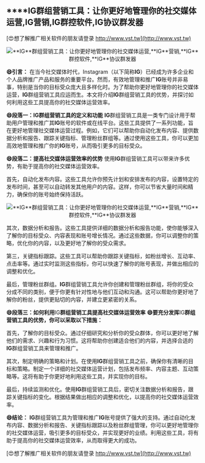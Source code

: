 ## ****IG**群组营销工具：让你更好地管理你的社交媒体运营,**IG**营销,**IG**群控软件,**IG**协议群发器**

[😍想了解推广相关软件的朋友请登录 http://www.vst.tw](http://www.vst.tw)

 <center><img src="https://vst.tw/MP4/tuiguang/png/1.png" alt="**IG**群组营销工具：让你更好地管理你的社交媒体运营,**IG**营销,**IG**群控软件,**IG**协议群发器"></center>

**😄引言：**
在当今社交媒体时代，Instagram（以下简称**IG**）已经成为许多企业和个人品牌推广产品和服务的重要平台。然而，有效地管理和推广**IG**账号并非易事，特别是当你的目标受众庞大且多样化时。为了帮助你更好地管理你的社交媒体运营，**IG**群组营销工具应运而生。本文将介绍**IG**群组营销工具的优势，并探讨如何利用这些工具提高你的社交媒体运营效率。

**😄段落一：**IG**群组营销工具的定义和功能**
**IG**群组营销工具是一类专门设计用于帮助用户管理和推广其**IG**账号的软件或在线平台。这些工具提供了一系列功能，旨在更好地管理社交媒体运营过程。例如，它们可以帮助你自动化发布内容、提供数据分析和报告、跟踪关键指标、管理粉丝群组等。通过使用这些工具，你可以更加高效地管理和推广你的**IG**账号，从而吸引更多的目标受众。

**😄段落二：提高社交媒体运营效率的优势**
使用**IG**群组营销工具可以带来许多优势，有助于提高你的社交媒体运营效率。

首先，自动化发布内容。这些工具允许你预先计划和安排发布的内容，设置特定的发布时间，甚至可以自动转发其他用户的内容。这样，你可以节省大量时间和精力，确保你的账号始终保持活跃。

 <center><img src="https://vst.tw/MP4/tuiguang/png/1.png" alt="**IG**群组营销工具：让你更好地管理你的社交媒体运营,**IG**营销,**IG**群控软件,**IG**协议群发器"></center>

其次，数据分析和报告。这些工具提供详细的数据分析和报告功能，使你能够深入了解你的目标受众、内容表现和账号增长情况。通过这些数据，你可以调整你的策略，优化你的内容，以及更好地了解你的受众需求。

第三，关键指标跟踪。这些工具可以帮助你跟踪关键指标，如粉丝增长、互动率、点击率等。通过实时监测这些指标，你可以快速了解你的账号表现，并做出相应的调整和优化。

最后，管理粉丝群组。**IG**群组营销工具允许你创建和管理粉丝群组，将你的受众分成不同的类别，便于你更有针对性地与他们互动和沟通。这可以帮助你更好地了解你的粉丝，提供更贴切的内容，并建立更紧密的关系。

**😄段落三：如何利用**IG**群组营销工具提高社交媒体运营效率**
**😄要充分发挥**IG**群组营销工具的优势，你可以采取以下措施：**

首先，了解你的目标受众。通过仔细研究和分析你的受众群体，你可以更好地了解他们的需求、兴趣和行为习惯。这将帮助你创建适合他们的内容，并选择合适的**IG**群组营销工具来管理和推广。

其次，制定明确的策略和计划。在使用**IG**群组营销工具之前，确保你有清晰的目标和策略。制定一个详细的社交媒体运营计划，包括发布频率、内容主题、互动策略等。这将有助于你更好地利用这些工具，并实现你的目标。

最后，持续监测和优化。使用**IG**群组营销工具后，密切关注数据分析和报告，跟踪关键指标的变化。根据结果做出相应的调整和优化，以提高你的社交媒体运营效率。

**😄结论：**
**IG**群组营销工具为管理和推广**IG**账号提供了强大的支持。通过自动化发布内容、数据分析和报告、关键指标跟踪以及粉丝群组管理，你可以更好地管理你的社交媒体运营，吸引更多的目标受众，并实现更好的业绩。利用这些工具，将有助于提高你的社交媒体运营效率，从而取得更大的成功。

[😍想了解推广相关软件的朋友请登录 http://www.vst.tw](http://www.vst.tw)



